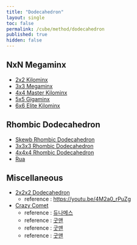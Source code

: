 ```yaml
---
title: "Dodecahedron"
layout: single
toc: false
permalink: /cube/method/dodecahedron
published: true
hidden: false
---
```


<head>
  <base target="_self">
</head>



## NxN Megaminx

- [2x2 Kilominx](/cube/method/dodecahedron/NxN_megaminx/2x2_kilominx)
- [3x3 Megaminx](/cube/method/dodecahedron/NxN_megaminx/3x3_megaminx)
- [4x4 Master Kilominx](/cube/method/dodecahedron/NxN_megaminx/4x4_master_kilominx)
- [5x5 Gigaminx](/cube/method/dodecahedron/NxN_megaminx/5x5_gigaminx)
- [6x6 Elite Kilominx](/cube/method/dodecahedron/NxN_megaminx/6x6_elite_kilominx)



## Rhombic Dodecahedron

- [Skewb Rhombic Dodecahedron](https://twistypuzzles.com/app/museum/museum_showitem.php?pkey=653)
- [3x3x3 Rhombic Dodecahedron](https://twistypuzzles.com/app/museum/museum_showitem.php?pkey=485)
- [4x4x4 Rhombic Dodecahedron](https://twistypuzzles.com/app/museum/museum_showitem.php?pkey=1601)
- [Rua](https://twistypuzzles.com/app/museum/museum_showitem.php?pkey=1684)



## Miscellaneous

- [2x2x2 Dodecahedron](https://twistypuzzles.com/app/museum/museum_showitem.php?pkey=771)
  - reference : <https://youtu.be/4M2a0_rPuZg>
- [Crazy Comet](https://twistypuzzles.com/app/museum/museum_showitem.php?pkey=1523)
  - reference : [듀나메스](https://youtu.be/rgcy8xsUVIw)
  - reference : [굿맨](https://youtu.be/c6BFwOWII-E)
  - reference : [굿맨](https://youtu.be/-pyMeXo-DA0)
  - reference : [굿맨](https://youtu.be/jaVQJ6CAjME)
